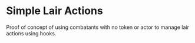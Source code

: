 # Simple Lair Actions

Proof of concept of using combatants with no token or actor to manage lair actions using hooks.

